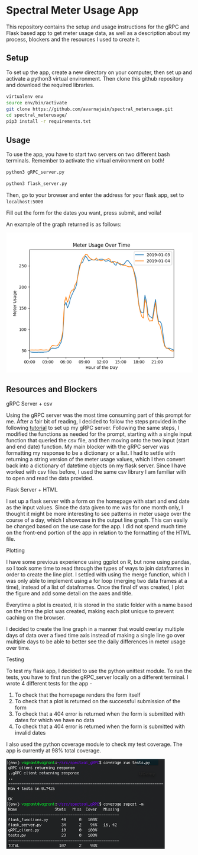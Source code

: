 # Spectral Meter Usage App

This repository contains the setup and usage instructions for the gRPC and Flask based app to get meter usage data, as well as a description about my process, blockers and the resources I used to create it.

## Setup

To set up the app, create a new directory on your computer, then set up and activate a python3 virtual environment. Then clone this github repository and download the required libraries.

```bash
virtualenv env
source env/bin/activate 
git clone https://github.com/avarnajain/spectral_meterusage.git
cd spectral_meterusage/
pip3 install -r requirements.txt
```

## Usage

To use the app, you have to start two servers on two different bash terminals. Remember to activate the virtual environment on both!

```bash
python3 gRPC_server.py
```


```bash
python3 flask_server.py
```

Then, go to your browser and enter the address for your flask app, set to ```localhost:5000```

Fill out the form for the dates you want, press submit, and voila!

An example of the graph returned is as follows:

![meter usage graph](example_plot.png)

## Resources and Blockers

gRPC Server + csv

Using the gRPC server was the most time consuming part of this prompt for me. After a fair bit of reading, I decided to follow the steps provided in the following [tutorial](https://www.semantics3.com/blog/a-simplified-guide-to-grpc-in-python-6c4e25f0c506/) to set up my gRPC server. Following the same steps, I modified the functions as needed for the prompt, starting with a single input function that queried the csv file, and then moving onto the two input (start and end date) function. My main blocker with the gRPC server was formatting my response to be a dictionary or a list. I had to settle with returning a string version of the meter usage values, which I then convert back into a dictionary of datetime objects on my flask server. Since I have worked with csv files before, I used the same csv library I am familiar with to open and read the data provided. 

Flask Server + HTML

I set up a flask server with a form on the homepage with start and end date as the input values. Since the data given to me was for one month only, I thought it might be more interesting to see patterns in meter usage over the course of a day, which I showcase in the output line graph. This can easily be changed based on the use case for the app. I did not spend much time on the front-end portion of the app in relation to the formatting of the HTML file.

Plotting

I have some previous experience using ggplot on R, but none using pandas, so I took some time to read through the types of ways to join dataframes in order to create the line plot. I settled with using the merge function, which I was only able to implement using a for loop (merging two data frames at a time), instead of a list of dataframes. Once the final df was created, I plot the figure and add some detail on the axes and title. 

Everytime a plot is created, it is stored in the static folder with a name based on the time the plot was created, making each plot unique to prevent caching on the browser. 

I decided to create the line graph in a manner that would overlay multiple days of data over a fixed time axis instead of making a single line go over multiple days to be able to better see the daily differences in meter usage over time.

Testing

To test my flask app, I decided to use the python unittest module. To run the tests, you have to first run the gRPC_server locally on a different terminal. I wrote 4 different tests for the app - 
1. To check that the homepage renders the form itself
2. To check that a plot is returned on the successful submission of the form
3. To check that a 404 error is returned when the form is submitted with dates for which we have no data
4. To check that a 404 error is returned when the form is submitted with invalid dates

I also used the python coverage module to check my test coverage. The app is currently at 98% total coverage.

![test coverage](test_coverage.png)
